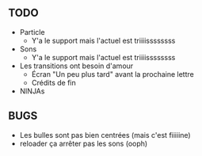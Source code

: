 ## TODO

* Particle
    * Y'a le support mais l'actuel est triiiissssssss
* Sons
    * Y'a le support mais l'actuel est triiiissssssss
* Les transitions ont besoin d'amour
    * Écran "Un peu plus tard" avant la prochaine lettre
    * Crédits de fin
* NINJAs

## BUGS
* Les bulles sont pas bien centrées (mais c'est fiiiiine)
* reloader ça arrêter pas les sons (ooph)

